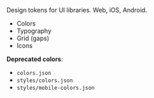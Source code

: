 Design tokens for UI libraries. Web, iOS, Android.

-   Colors
-   Typography
-   Grid (gaps)
-   Icons

**Deprecated colors**:

-   `colors.json`
-   `styles/colors.json`
-   `styles/mobile-colors.json`

